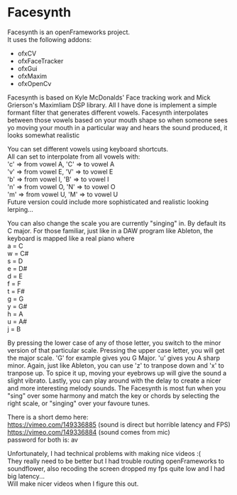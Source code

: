 # Facesynth

Facesynth is an openFrameworks project.  
It uses the following addons:  
- ofxCV  
- ofxFaceTracker  
- ofxGui  
- ofxMaxim  
- ofxOpenCv  

Facesynth is based on Kyle McDonalds' Face tracking work and Mick Grierson's Maximliam DSP library.
All I have done is implement a simple formant filter that generates different vowels.
Facesynth interpolates between those vowels based on your mouth shape so when someone sees yo
moving your mouth in a particular way and hears the sound produced, it looks somewhat realistic

You can set different vowels using keyboard shortcuts.  
All can set to interpolate from all vowels with:  
'c' => from vowel A, 'C' => to vowel A  
'v' => from vowel E, 'V' => to vowel E  
'b' => from vowel I, 'B' => to vowel I  
'n' => from vowel O, 'N' => to vowel O  
'm' => from vowel U, 'M' => to vowel U  
Future version could include more sophisticated and realistic looking lerping...

You can also change the scale you are currently "singing" in.
By default its C major. For those familiar, just like in a DAW program like Ableton,
the keyboard is mapped like a real piano where  
a = C  
w = C#  
s = D  
e = D#  
d = E  
f = F  
t = F#  
g = G  
y = G#  
h = A  
u = A#  
j = B  

By pressing the lower case of any of those letter, you switch to the minor version of that
particular scale. Pressing the upper case letter, you will get the major scale.
'G' for example gives you G Major. 'u' gives you A sharp minor.
Again, just like Ableton, you can use 'z' to tranpose down and 'x' to tranpose up.
To spice it up, moving your eyebrows up will give the sound a slight vibrato.
Lastly, you can play around with the delay to create a nicer and more interesting melody sounds.
The Facesynth is most fun when you "sing" over some harmony and match the key or chords
by selecting the right scale, or "singing" over your favoure tunes.

There is a short demo here:  
https://vimeo.com/149336885 (sound is direct but horrible latency and FPS)  
https://vimeo.com/149336884 (sound comes from mic)  
password for both is: av

Unfortunately, I had technical problems with making nice videos :(  
They really need to be better but I had trouble routing openFrameworks to soundflower,
also recoding the screen dropped my fps quite low and I had big latency...  
Will make nicer videos when I figure this out.


